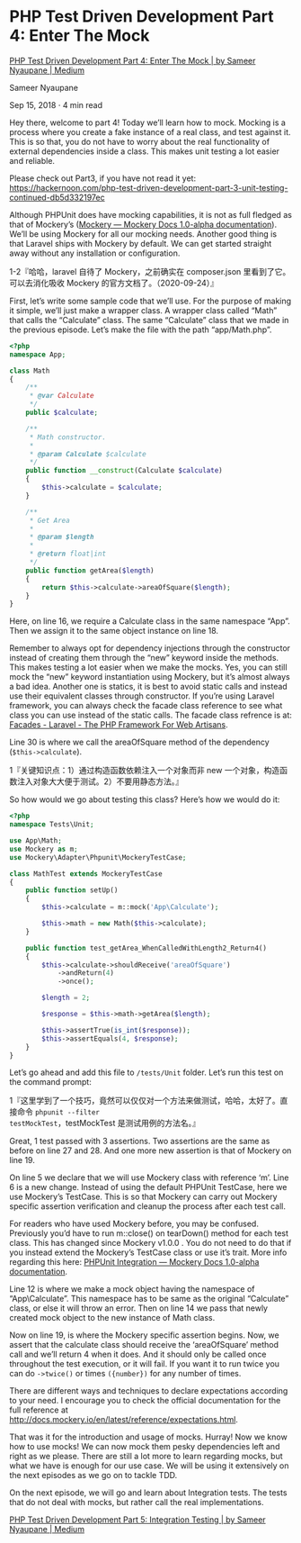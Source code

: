 # PHP Test Driven Development Part 4: Enter The Mock

[PHP Test Driven Development Part 4: Enter The Mock | by Sameer Nyaupane | Medium](https://medium.com/@sameernyaupane/php-test-driven-development-part-4-enter-the-mock-106b4fdedd00)

Sameer Nyaupane

Sep 15, 2018 · 4 min read

Hey there, welcome to part 4! Today we’ll learn how to mock. Mocking is a process where you create a fake instance of a real class, and test against it. This is so that, you do not have to worry about the real functionality of external dependencies inside a class. This makes unit testing a lot easier and reliable.

Please check out Part3, if you have not read it yet: https://hackernoon.com/php-test-driven-development-part-3-unit-testing-continued-db5d332197ec

Although PHPUnit does have mocking capabilities, it is not as full fledged as that of Mockery’s ([Mockery — Mockery Docs 1.0-alpha documentation](http://docs.mockery.io/en/latest/)). We’ll be using Mockery for all our mocking needs. Another good thing is that Laravel ships with Mockery by default. We can get started straight away without any installation or configuration.

1-2『哈哈，laravel 自待了 Mockery，之前确实在 composer.json 里看到了它。可以去消化吸收 Mockery 的官方文档了。（2020-09-24）』

First, let’s write some sample code that we’ll use. For the purpose of making it simple, we’ll just make a wrapper class. A wrapper class called “Math” that calls the “Calculate” class. The same “Calculate” class that we made in the previous episode. Let’s make the file with the path “app/Math.php”.

```php
<?php
namespace App;

class Math
{
    /**
     * @var Calculate
     */
    public $calculate;

    /**
     * Math constructor.
     *
     * @param Calculate $calculate
     */
    public function __construct(Calculate $calculate)
    {
        $this->calculate = $calculate;
    }

    /**
     * Get Area
     * 
     * @param $length
     * 
     * @return float|int
     */
    public function getArea($length)
    {
        return $this->calculate->areaOfSquare($length);
    }
}
```

Here, on line 16, we require a Calculate class in the same namespace “App”. Then we assign it to the same object instance on line 18.

Remember to always opt for dependency injections through the constructor instead of creating them through the “new” keyword inside the methods. This makes testing a lot easier when we make the mocks. Yes, you can still mock the “new” keyword instantiation using Mockery, but it’s almost always a bad idea. Another one is statics, it is best to avoid static calls and instead use their equivalent classes through constructor. If you’re using Laravel framework, you can always check the facade class reference to see what class you can use instead of the static calls. The facade class refrence is at: [Facades - Laravel - The PHP Framework For Web Artisans](https://laravel.com/docs/5.7/facades#facade-class-reference).

Line 30 is where we call the areaOfSquare method of the dependency (`$this->calculate`).

1『关键知识点：1）通过构造函数依赖注入一个对象而非 new 一个对象，构造函数注入对象大大便于测试。2）不要用静态方法。』

So how would we go about testing this class? Here’s how we would do it:

```php
<?php
namespace Tests\Unit;

use App\Math;
use Mockery as m;
use Mockery\Adapter\Phpunit\MockeryTestCase;

class MathTest extends MockeryTestCase
{
    public function setUp() 
    {
        $this->calculate = m::mock('App\Calculate');

        $this->math = new Math($this->calculate);
    }

    public function test_getArea_WhenCalledWithLength2_Return4()
    {
        $this->calculate->shouldReceive('areaOfSquare')
            ->andReturn(4)
            ->once();

        $length = 2;

        $response = $this->math->getArea($length);

        $this->assertTrue(is_int($response));
        $this->assertEquals(4, $response);
    }
}
```

Let’s go ahead and add this file to `/tests/Unit` folder. Let’s run this test on the command prompt:

1『这里学到了一个技巧，竟然可以仅仅对一个方法来做测试，哈哈，太好了。直接命令 `phpunit --filter testMockTest`，testMockTest 是测试用例的方法名。』

Great, 1 test passed with 3 assertions. Two assertions are the same as before on line 27 and 28. And one more new assertion is that of Mockery on line 19. 

On line 5 we declare that we will use Mockery class with reference ‘m’. Line 6 is a new change. Instead of using the default PHPUnit TestCase, here we use Mockery’s TestCase. This is so that Mockery can carry out Mockery specific assertion verification and cleanup the process after each test call.

For readers who have used Mockery before, you may be confused. Previously you’d have to run m::close() on tearDown() method for each test class. This has changed since Mockery v1.0.0 . You do not need to do that if you instead extend the Mockery’s TestCase class or use it’s trait. More info regarding this here: [PHPUnit Integration — Mockery Docs 1.0-alpha documentation](http://docs.mockery.io/en/latest/reference/phpunit_integration.html).

Line 12 is where we make a mock object having the namespace of “App\Calculate”. This namespace has to be same as the original “Calculate” class, or else it will throw an error. Then on line 14 we pass that newly created mock object to the new instance of Math class.

Now on line 19, is where the Mockery specific assertion begins. Now, we assert that the calculate class should receive the ‘areaOfSquare’ method call and we’ll return 4 when it does. And it should only be called once throughout the test execution, or it will fail. If you want it to run twice you can do `->twice()` or times `({number})` for any number of times.

There are different ways and techniques to declare expectations according to your need. I encourage you to check the official documentation for the full reference at http://docs.mockery.io/en/latest/reference/expectations.html.

That was it for the introduction and usage of mocks. Hurray! Now we know how to use mocks! We can now mock them pesky dependencies left and right as we please. There are still a lot more to learn regarding mocks, but what we have is enough for our use case. We will be using it extensively on the next episodes as we go on to tackle TDD.

On the next episode, we will go and learn about Integration tests. The tests that do not deal with mocks, but rather call the real implementations.

[PHP Test Driven Development Part 5: Integration Testing | by Sameer Nyaupane | Medium](https://medium.com/@sameernyaupane/php-test-driven-development-part-5-integration-testing-51535ca56bf0)